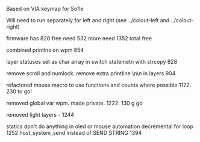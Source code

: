 Based on VIA keymap for Sofle

Will need to run separately for left and right (see ../colout-left and ../colout-right)

firmware has 820 free
need 532 more
need 1352 total free


combined printlns on wpm 854

layer statuses set as char array in switch statemetn with strcopy 828

remove scroll and numlock.  remove extra printline \n\n in layers 904

refactored mouse macro to use functions and counts where possible 1122.  230 to go!


removed global var wpm.  made private.  1222.  130 g go

removed light layers - 1244

statics don't do anything in oled or mouse automation
decremental for loop 1252
host_system_send instead of SEND STRING 1394